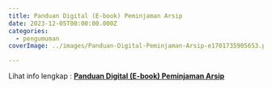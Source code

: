 ```yaml
---
title: Panduan Digital (E-book) Peminjaman Arsip
date: 2023-12-05T00:00:00.000Z
categories:
  - pengumuman
coverImage: ../images/Panduan-Digital-Peminjaman-Arsip-e1701735905653.png

---
```


Lihat info lengkap : **[Panduan Digital (E-book) Peminjaman Arsip](https://bkd.nttprov.go.id/web/wp-content/uploads/2023/12/Panduan-Digital-E-book-Peminjaman-Arsip.pdf)**
